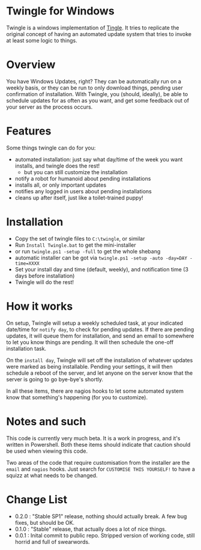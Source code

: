 # Twingle for Windows

Twingle is a windows implementation of [Tingle][]. It tries to replicate the original concept of having an automated update system that tries to invoke at least some logic to things. 

# Overview

You have Windows Updates, right? They can be automatically run on a weekly basis, or they can be run to only download things, pending user confirmation of installation. With Twingle, you (should, ideally), be able to schedule updates for as often as you want, and get some feedback out of your server as the process occurs. 

# Features

Some things twingle can do for you:
 - automated installation: just say what day/time of the week you want installs, and twingle does the rest!
     - but you can still customize the installation
 - notify a robot for humanoid about pending installations
 - installs all, or only important updates
 - notifies any logged in users about pending installations
 - cleans up after itself, just like a toilet-trained puppy!

# Installation 
 - Copy the set of twingle files to `C:\twingle`, or similar
 - Run `Install Twingle.bat` to get the mini-installer
  - or run `twingle.ps1 -setup -full` to get the whole shebang
  - automatic installer can be got via `twingle.ps1 -setup -auto -day=DAY -time=XXXX`
 - Set your install day and time (default, weekly), and notification time (3 days before installation)
 - Twingle will do the rest!

# How it works

On setup, Twingle will setup a weekly scheduled task, at your indicated date/time for `notify day`, to check for pending updates. If there are pending updates, it will queue them for installation, and send an email to somewhere to let you know things are pending. It will then schedule the one-off installation task.

On the `install day`, Twingle will set off the installation of whatever updates were marked as being installable. Pending your settings, it will then schedule a reboot of the server, and let anyone on the server know that the server is going to go bye-bye's shortly. 

In all these items, there are nagios hooks to let some automated system know that something's happening (for you to customize). 
# Notes and such

This code is currently very much beta. It is a work in progress, and it's written in Powershell. Both these items should indicate that caution should be used when viewing this code.

Two areas of the code that require customisation from the installer are the `email` and `nagios` hooks. Just search for `CUSTOMISE THIS YOURSELF!` to have a squizz at what needs to be changed. 

# Change List 

* 0.2.0 : "Stable SP1" release, nothing should actually break. A few bug fixes, but should be OK.
* 0.1.0 : "Stable" release, that actually does a lot of nice things.
* 0.0.1 : Inital commit to public repo. Stripped version of working code, still horrid and full of swearwords. 


[Tingle]: http://github.com/anchor/tingle
